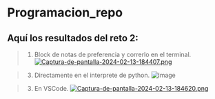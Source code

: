 # Programacion_repo

## Aquí los resultados del reto 2:
>1. Block de notas de preferencia y correrlo en el terminal.
[![Captura-de-pantalla-2024-02-13-184407.png](https://i.postimg.cc/N0PbJkNg/Captura-de-pantalla-2024-02-13-184407.png)](https://postimg.cc/sB7p17d8)

>3. Directamente en el interprete de python.
![image](https://github.com/SebastianCespedes12/Programacion_repo/assets/159057371/40533d2c-b2ac-4680-92a1-1cb7cbfb860a)

>3. En VSCode.
[![Captura-de-pantalla-2024-02-13-184620.png](https://i.postimg.cc/g0f8LSS6/Captura-de-pantalla-2024-02-13-184620.png)](https://postimg.cc/4KQmr5TJ)
